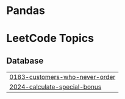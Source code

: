 # Pandas
<!---LeetCode Topics Start-->
# LeetCode Topics
## Database
|  |
| ------- |
| [0183-customers-who-never-order](https://github.com/MIHIR-110103/Pandas/tree/master/0183-customers-who-never-order) |
| [2024-calculate-special-bonus](https://github.com/MIHIR-110103/Pandas/tree/master/2024-calculate-special-bonus) |
<!---LeetCode Topics End-->
